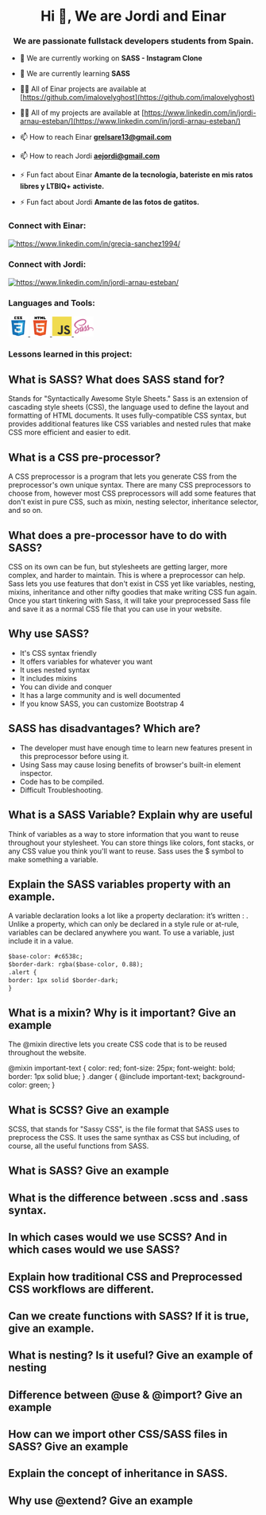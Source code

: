 <h1 align="center">Hi 👋, We are Jordi and Einar</h1>
<h3 align="center">We are passionate fullstack developers students from Spain.</h3>

- 🔭 We are currently working on **SASS - Instagram Clone**

- 🌱 We are currently learning **SASS**

- 👨‍💻 All of Einar projects are available at [https://github.com/imalovelyghost](https://github.com/imalovelyghost)
- 👨‍💻 All of my projects are available at [https://www.linkedin.com/in/jordi-arnau-esteban/](https://www.linkedin.com/in/jordi-arnau-esteban/)
- 📫 How to reach Einar **grelsare13@gmail.com**
- 📫 How to reach Jordi **aejordi@gmail.com**

- ⚡ Fun fact about Einar **Amante de la tecnología, bateriste en mis ratos libres y LTBIQ+ activiste.**
- ⚡ Fun fact about Jordi **Amante de las fotos de gatitos.**

<h3 align="left">Connect with Einar:</h3>
<p align="left">
<a href="https://linkedin.com/in/https://www.linkedin.com/in/grecia-sanchez1994/" target="blank"><img align="center" src="https://raw.githubusercontent.com/rahuldkjain/github-profile-readme-generator/neutral-icons/src/images/icons/Social/linked-in-alt.svg" alt="https://www.linkedin.com/in/grecia-sanchez1994/" height="30" width="40" /></a>
</p>

<h3 align="left">Connect with Jordi:</h3>
<p align="left">
<a href="https://linkedin.com/in/https://www.linkedin.com/in/jordi-arnau-esteban/" target="blank"><img align="center" src="https://raw.githubusercontent.com/rahuldkjain/github-profile-readme-generator/neutral-icons/src/images/icons/Social/linked-in-alt.svg" alt="https://www.linkedin.com/in/jordi-arnau-esteban/" height="30" width="40" /></a>
</p>

<h3 align="left">Languages and Tools:</h3>
<p align="left"> <a href="https://www.w3schools.com/css/" target="_blank"> <img src="https://raw.githubusercontent.com/devicons/devicon/master/icons/css3/css3-original-wordmark.svg" alt="css3" width="40" height="40"/> </a> <a href="https://www.w3.org/html/" target="_blank"> <img src="https://raw.githubusercontent.com/devicons/devicon/master/icons/html5/html5-original-wordmark.svg" alt="html5" width="40" height="40"/> </a> <a href="https://developer.mozilla.org/en-US/docs/Web/JavaScript" target="_blank"> <img src="https://raw.githubusercontent.com/devicons/devicon/master/icons/javascript/javascript-original.svg" alt="javascript" width="40" height="40"/> </a> <a href="https://sass-lang.com" target="_blank"> <img src="https://raw.githubusercontent.com/devicons/devicon/master/icons/sass/sass-original.svg" alt="sass" width="40" height="40"/> </a> </p>

<h3 align="left">Lessons learned in this project:</h3>

## What is SASS? What does SASS stand for?

<p align="left">
Stands for "Syntactically Awesome Style Sheets." Sass is an extension of cascading style sheets (CSS), the language used to define the layout and formatting of HTML documents. It uses fully-compatible CSS syntax, but provides additional features like CSS variables and nested rules that make CSS more efficient and easier to edit.</p>

## What is a CSS pre-processor?

<p align="left">
A CSS preprocessor is a program that lets you generate CSS from the preprocessor's own unique syntax. There are many CSS preprocessors to choose from, however most CSS preprocessors will add some features that don't exist in pure CSS, such as mixin, nesting selector, inheritance selector, and so on.</p>

## What does a pre-processor have to do with SASS?

<p align="left">
CSS on its own can be fun, but stylesheets are getting larger, more complex, and harder to maintain. This is where a preprocessor can help. Sass lets you use features that don't exist in CSS yet like variables, nesting, mixins, inheritance and other nifty goodies that make writing CSS fun again.
Once you start tinkering with Sass, it will take your preprocessed Sass file and save it as a normal CSS file that you can use in your website.</p>
 
## Why use SASS?
- It's CSS syntax friendly
- It offers variables for whatever you want
- It uses nested syntax
- It includes mixins
- You can divide and conquer
- It has a large community and is well documented
- If you know SASS, you can customize Bootstrap 4

## SASS has disadvantages? Which are?

- The developer must have enough time to learn new features present in this preprocessor before using it.
- Using Sass may cause losing benefits of browser's built-in element inspector.
- Code has to be compiled.
- Difficult Troubleshooting.

## What is a SASS Variable? Explain why are useful

<p align="left">
Think of variables as a way to store information that you want to reuse throughout your stylesheet. You can store things like colors, font stacks, or any CSS value you think you'll want to reuse. Sass uses the $ symbol to make something a variable.</p>
 
## Explain the SASS variables property with an example.
<p align="left">
A variable declaration looks a lot like a property declaration: it’s written <variable>: <expression>. Unlike a property, which can only be declared in a style rule or at-rule, variables can be declared anywhere you want. To use a variable, just include it in a value.</p>

```
$base-color: #c6538c;
$border-dark: rgba($base-color, 0.88);
.alert {
border: 1px solid $border-dark;
}
```

## What is a mixin? Why is it important? Give an example

<p align="left">
The @mixin directive lets you create CSS code that is to be reused throughout the website.</p>

@mixin important-text {
color: red;
font-size: 25px;
font-weight: bold;
border: 1px solid blue;
}
.danger {
@include important-text;
background-color: green;
}

## What is SCSS? Give an example

<p align="left">
SCSS, that stands for "Sassy CSS", is the file format that SASS uses to preprocess the CSS. It uses
the same synthax as CSS but including, of course, all the useful functions from SASS.
</p>

## What is SASS? Give an example

## What is the difference between .scss and .sass syntax.

## In which cases would we use SCSS? And in which cases would we use SASS?

## Explain how traditional CSS and Preprocessed CSS workflows are different.

## Can we create functions with SASS? If it is true, give an example.

## What is nesting? Is it useful? Give an example of nesting

## Difference between @use & @import? Give an example

## How can we import other CSS/SASS files in SASS? Give an example

## Explain the concept of inheritance in SASS.

## Why use @extend? Give an example

</p>
